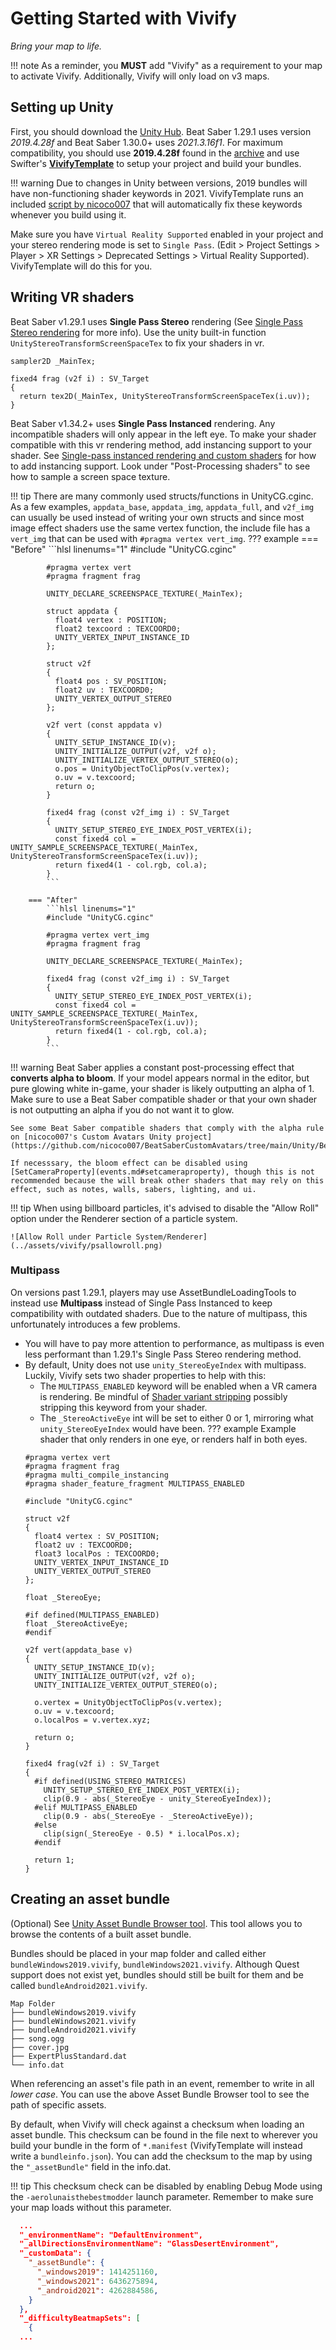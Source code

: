 # Getting Started with Vivify

*Bring your map to life.*

!!! note
    As a reminder, you **MUST** add "Vivify" as a requirement to your map to activate Vivify. Additionally, Vivify will only load on v3 maps.

## Setting up Unity

First, you should download the [Unity Hub](https://unity3d.com/get-unity/download). Beat Saber 1.29.1 uses version *2019.4.28f* and Beat Saber 1.30.0+ uses *2021.3.16f1*. For maximum compatibility, you should use **2019.4.28f** found in the [archive](https://unity3d.com/get-unity/download/archive) and use Swifter's **[VivifyTemplate](https://github.com/Swifter1243/VivifyTemplate)** to setup your project and build your bundles.

!!! warning
    Due to changes in Unity between versions, 2019 bundles will have non-functioning shader keywords in 2021. VivifyTemplate runs an included [script by nicoco007](https://github.com/nicoco007/AssetBundleLoadingTools/blob/shader-keyword-rewriter/ShaderKeywordRewriter/Program.cs) that will automatically fix these keywords whenever you build using it.

Make sure you have `Virtual Reality Supported` enabled in your project and your stereo rendering mode is set to `Single Pass`. (Edit > Project Settings > Player > XR Settings > Deprecated Settings > Virtual Reality Supported). VivifyTemplate will do this for you.

## Writing VR shaders

Beat Saber v1.29.1 uses **Single Pass Stereo** rendering (See [Single Pass Stereo rendering](https://docs.unity3d.com/2019.4/Documentation/Manual/SinglePassStereoRendering.html) for more info). Use the unity built-in function `UnityStereoTransformScreenSpaceTex` to fix your shaders in vr.

```hlsl
sampler2D _MainTex;

fixed4 frag (v2f i) : SV_Target
{
  return tex2D(_MainTex, UnityStereoTransformScreenSpaceTex(i.uv));
}
```

Beat Saber v1.34.2+ uses **Single Pass Instanced** rendering. Any incompatible shaders will only appear in the left eye. To make your shader compatible with this vr rendering method, add instancing support to your shader.
See [Single-pass instanced rendering and custom shaders](https://docs.unity3d.com/Manual/SinglePassInstancing.html) for how to add instancing support. Look under "Post-Processing shaders" to see how to sample a screen space texture.

!!! tip
    There are many commonly used structs/functions in UnityCG.cginc. As a few examples, `appdata_base`, `appdata_img`, `appdata_full`, and `v2f_img` can usually be used instead of writing your own structs and since most image effect shaders use the same vertex function, the include file has a `vert_img` that can be used with `#pragma vertex vert_img`.
    ??? example
        === "Before"
            ```hlsl linenums="1"
            #include "UnityCG.cginc"

            #pragma vertex vert
            #pragma fragment frag

            UNITY_DECLARE_SCREENSPACE_TEXTURE(_MainTex);

            struct appdata {
              float4 vertex : POSITION;
              float2 texcoord : TEXCOORD0;
              UNITY_VERTEX_INPUT_INSTANCE_ID
            };

            struct v2f
            {
              float4 pos : SV_POSITION;
              float2 uv : TEXCOORD0;
              UNITY_VERTEX_OUTPUT_STEREO
            };

            v2f vert (const appdata v)
            {
              UNITY_SETUP_INSTANCE_ID(v);
              UNITY_INITIALIZE_OUTPUT(v2f, v2f o);
              UNITY_INITIALIZE_VERTEX_OUTPUT_STEREO(o);
              o.pos = UnityObjectToClipPos(v.vertex);
              o.uv = v.texcoord;
              return o;
            }

            fixed4 frag (const v2f_img i) : SV_Target
            {
              UNITY_SETUP_STEREO_EYE_INDEX_POST_VERTEX(i);
              const fixed4 col = UNITY_SAMPLE_SCREENSPACE_TEXTURE(_MainTex, UnityStereoTransformScreenSpaceTex(i.uv));
              return fixed4(1 - col.rgb, col.a);
            }
            ```

        === "After"
            ```hlsl linenums="1"
            #include "UnityCG.cginc"

            #pragma vertex vert_img
            #pragma fragment frag

            UNITY_DECLARE_SCREENSPACE_TEXTURE(_MainTex);

            fixed4 frag (const v2f_img i) : SV_Target
            {
              UNITY_SETUP_STEREO_EYE_INDEX_POST_VERTEX(i);
              const fixed4 col = UNITY_SAMPLE_SCREENSPACE_TEXTURE(_MainTex, UnityStereoTransformScreenSpaceTex(i.uv));
              return fixed4(1 - col.rgb, col.a);
            }
            ```

!!! warning
    Beat Saber applies a constant post-processing effect that **converts alpha to bloom**. If your model appears normal in the editor, but pure glowing white in-game, your shader is likely outputting an alpha of 1. Make sure to use a Beat Saber compatible shader or that your own shader is not outputting an alpha if you do not want it to glow.

    See some Beat Saber compatible shaders that comply with the alpha rule on [nicoco007's Custom Avatars Unity project](https://github.com/nicoco007/BeatSaberCustomAvatars/tree/main/Unity/BeatSaberCustomAvatars/Assets/Shaders).

    If necesssary, the bloom effect can be disabled using [SetCameraProperty](events.md#setcameraproperty), though this is not recommended because the will break other shaders that may rely on this effect, such as notes, walls, sabers, lighting, and ui.

!!! tip
    When using billboard particles, it's advised to disable the "Allow Roll" option under the Renderer section of a particle system.

    ![Allow Roll under Particle System/Renderer](../assets/vivify/psallowroll.png)

### Multipass

On versions past 1.29.1, players may use AssetBundleLoadingTools to instead use **Multipass** instead of Single Pass Instanced to keep compatibility with outdated shaders.
Due to the nature of multipass, this unfortunately introduces a few problems.

* You will have to pay more attention to performance, as multipass is even less performant than 1.29.1's Single Pass Stereo rendering method.
* By default, Unity does not use `unity_StereoEyeIndex` with multipass. Luckily, Vivify sets two shader properties to help with this:
    * The `MULTIPASS_ENABLED` keyword will be enabled when a VR camera is rendering. Be mindful of [Shader variant stripping](https://docs.unity3d.com/2021.3/Documentation/Manual/shader-variant-stripping.html) possibly stripping this keyword from your shader.
    * The `_StereoActiveEye` int will be set to either 0 or 1, mirroring what `unity_StereoEyeIndex` would have been.
??? example
    Example shader that only renders in one eye, or renders half in both eyes.
    ```hlsl
    #pragma vertex vert
    #pragma fragment frag
    #pragma multi_compile_instancing
    #pragma shader_feature_fragment MULTIPASS_ENABLED

    #include "UnityCG.cginc"

    struct v2f
    {
      float4 vertex : SV_POSITION;
      float2 uv : TEXCOORD0;
      float3 localPos : TEXCOORD0;
      UNITY_VERTEX_INPUT_INSTANCE_ID
      UNITY_VERTEX_OUTPUT_STEREO
    };

    float _StereoEye;

    #if defined(MULTIPASS_ENABLED)
    float _StereoActiveEye;
    #endif

    v2f vert(appdata_base v)
    {
      UNITY_SETUP_INSTANCE_ID(v);
      UNITY_INITIALIZE_OUTPUT(v2f, v2f o);
      UNITY_INITIALIZE_VERTEX_OUTPUT_STEREO(o);

      o.vertex = UnityObjectToClipPos(v.vertex);
      o.uv = v.texcoord;
      o.localPos = v.vertex.xyz;

      return o;
    }

    fixed4 frag(v2f i) : SV_Target
    {
      #if defined(USING_STEREO_MATRICES)
        UNITY_SETUP_STEREO_EYE_INDEX_POST_VERTEX(i);
        clip(0.9 - abs(_StereoEye - unity_StereoEyeIndex));
      #elif MULTIPASS_ENABLED
        clip(0.9 - abs(_StereoEye - _StereoActiveEye));
      #else
        clip(sign(_StereoEye - 0.5) * i.localPos.x);
      #endif

      return 1;
    }
    ```

## Creating an asset bundle

(Optional) See [Unity Asset Bundle Browser tool](https://docs.unity3d.com/2019.4/Documentation/Manual/AssetBundles-Browser.html). This tool allows you to browse the contents of a built asset bundle.

Bundles should be placed in your map folder and called either `bundleWindows2019.vivify`, `bundleWindows2021.vivify`. Although Quest support does not exist yet, bundles should still be built for them and be called `bundleAndroid2021.vivify`.

```text
Map Folder
├── bundleWindows2019.vivify
├── bundleWindows2021.vivify
├── bundleAndroid2021.vivify
├── song.ogg
├── cover.jpg
├── ExpertPlusStandard.dat
└── info.dat
```

When referencing an asset's file path in an event, remember to write in all *lower case*. You can use the above Asset Bundle Browser tool to see the path of specific assets.

By default, when Vivify will check against a checksum when loading an asset bundle. This checksum can be found in the file next to wherever you build your bundle in the form of `*.manifest` (VivifyTemplate will instead write a `bundleinfo.json`). You can add the checksum to the map by using the `"_assetBundle"` field in the info.dat.

!!! tip
    This checksum check can be disabled by enabling Debug Mode using the `-aerolunaisthebestmodder` launch parameter. Remember to make sure your map loads without this parameter.

```json
  ...
  "_environmentName": "DefaultEnvironment",
  "_allDirectionsEnvironmentName": "GlassDesertEnvironment",
  "_customData": {
    "_assetBundle": {
      "_windows2019": 1414251160,
      "_windows2021": 6436275894,
      "_android2021": 4262884586,
    }
  },
  "_difficultyBeatmapSets": [
    {
  ...
```
